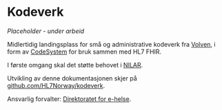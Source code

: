 # Kodeverk

*Placeholder - under arbeid*

Midlertidig landingsplass for små og administrative kodeverk fra [Volven](https://volven.no), i form av [CodeSystem](https://www.hl7.org/fhir/codesystem.html) for bruk sammen med HL7 FHIR. 

I første omgang skal det støtte behovet i [NILAR](https://github.com/HL7Norway/NILAR).

Utvikling av denne dokumentasjonen skjer på [github.com/HL7Norway/kodeverk](https://github.com/HL7Norway/kodeverk).

Ansvarlig forvalter: [Direktoratet for e-helse](https://www.ehelse.no).
